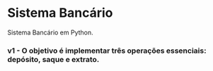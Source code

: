 # Sistema Bancário

Sistema Bancário em Python.

### v1 - O objetivo é implementar três operações essenciais: depósito, saque e extrato.
